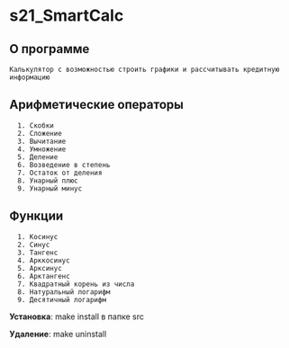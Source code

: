# s21_SmartCalc

## О программе
    Калькулятор с возможностью строить графики и рассчитывать кредитную информацию


## Арифметические операторы
      1. Скобки
      2. Сложение
      3. Вычитание
      4. Умножение
      5. Деление
      6. Возведение в степень
      7. Остаток от деления
      8. Унарный плюс
      9. Унарный минус
          
## Функции
      1. Косинус
      2. Синус
      3. Тангенс
      4. Арккосинус
      5. Арксинус
      6. Арктангенс
      7. Квадратный корень из числа
      8. Натуральный логарифм
      9. Десятичный логарифм


**Установка**: make install в папке src

**Удаление**: make uninstall
